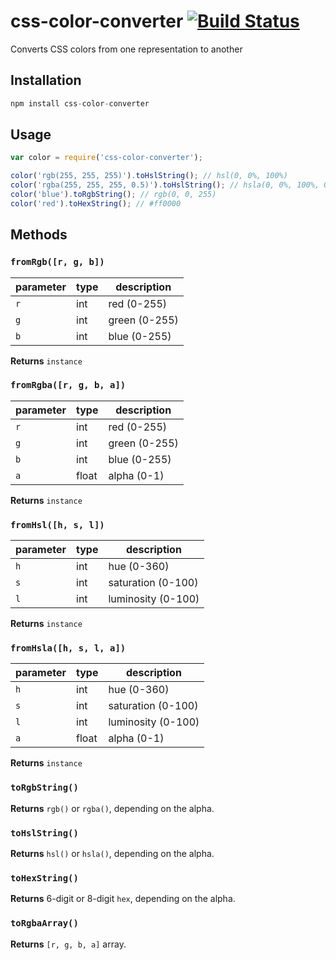 # css-color-converter [![Build Status][ci-img]][ci]

Converts CSS colors from one representation to another 

[ci-img]:  https://travis-ci.org/andyjansson/css-color-converter.svg
[ci]:      https://travis-ci.org/andyjansson/css-color-converter

## Installation

```js
npm install css-color-converter
```

## Usage

```js
var color = require('css-color-converter');

color('rgb(255, 255, 255)').toHslString(); // hsl(0, 0%, 100%)
color('rgba(255, 255, 255, 0.5)').toHslString(); // hsla(0, 0%, 100%, 0.5)
color('blue').toRgbString(); // rgb(0, 0, 255)
color('red').toHexString(); // #ff0000
```
## Methods

### `fromRgb([r, g, b])`

| parameter | type   | description   |
| --------- | ------ | ------------- |
| `r`       | int    | red (0-255)   |
| `g`       | int    | green (0-255) |
| `b`       | int    | blue (0-255)  |

**Returns** `instance`

### `fromRgba([r, g, b, a])`

| parameter | type   | description   |
| --------- | ------ | ------------- |
| `r`       | int    | red (0-255)   |
| `g`       | int    | green (0-255) |
| `b`       | int    | blue (0-255)  |
| `a`       | float  | alpha (0-1)   |

**Returns** `instance`

### `fromHsl([h, s, l])`

| parameter | type   | description        |
| --------- | ------ | ------------------ |
| `h`       | int    | hue (0-360)        |
| `s`       | int    | saturation (0-100) |
| `l`       | int    | luminosity (0-100) |

**Returns** `instance`

### `fromHsla([h, s, l, a])`

| parameter | type   | description        |
| --------- | ------ | ------------------ |
| `h`       | int    | hue (0-360)        |
| `s`       | int    | saturation (0-100) |
| `l`       | int    | luminosity (0-100) |
| `a`       | float  | alpha (0-1)        |

**Returns** `instance`

### `toRgbString()`

**Returns** `rgb()` or `rgba()`, depending on the alpha.

### `toHslString()`

**Returns** `hsl()` or `hsla()`, depending on the alpha.

### `toHexString()`

**Returns** 6-digit or 8-digit `hex`, depending on the alpha.

### `toRgbaArray()`

**Returns** `[r, g, b, a]` array.